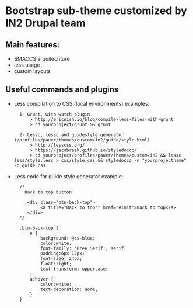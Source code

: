 Bootstrap sub-theme customized by IN2 Drupal team
=================================================

## Main features:

* SMACCS arquitechture
* less usage
* custom layouts 


## Useful commands and plugins

* Less compilation to CSS (local environments) examples:

		1- Grunt, with watch plugin 
			> http://ericnish.io/blog/compile-less-files-with-grunt
			> cd yourproject/grunt && grunt
	
		2- Lessc, lessc and guidestyle generator (/profiles/pauer/themes/custom/in2/guide/style.html)
			> http://lesscss.org/
			> https://jacobrask.github.io/styledocco/
			> cd yourproject/profiles/pauer/themes/custom/in2 && lessc less/style.less > css/style.css && styledocco -n "yourprojectname" -o guide css

	
* Less code for guide style generator example:

		/*
		  Back to top button
		  
		   <div class="btn-back-top">
		   		<a title="Back to top"" href="#init">Back to top</a>
		   </div>
		*/
		
		.btn-back-top {
			a {
				background: @ss-blue;
				color:white;
				font-family: 'Bree Serif', serif;
				padding:6px 12px;
				font-size: 24px;
				float:right;
				text-transform: uppercase;
			}
			a:hover {
				color:white;
				text-decoration: none;
			}
		}
